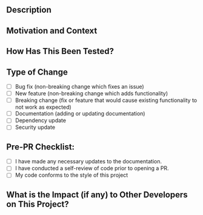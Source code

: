 <!-- Provide a short (one or two line) description of changes made in this PR -->

## Description
<!-- Provide a detailed description of changes - include screenshots of new UI components (if any) -->

## Motivation and Context
<!-- Why was this change made? -->

## How Has This Been Tested?

## Type of Change

- [ ] Bug fix (non-breaking change which fixes an issue)
- [ ] New feature (non-breaking change which adds functionality)
- [ ] Breaking change (fix or feature that would cause existing functionality to not work as expected)
- [ ] Documentation (adding or updating documentation)
- [ ] Dependency update
- [ ] Security update

## Pre-PR Checklist:

- [ ] I have made any necessary updates to the documentation.
- [ ] I have conducted a self-review of code prior to opening a PR.
- [ ] My code conforms to the style of this project

## What is the Impact (if any) to Other Developers on This Project?
